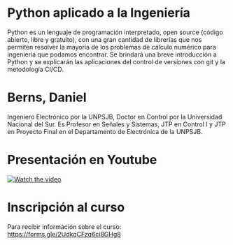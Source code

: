 # Python aplicado a la Ingeniería
Python es un lenguaje de programación interpretado, open source (código abierto, libre y gratuito), con una gran cantidad de librerías que nos permiten resolver la mayoría de los problemas de cálculo numérico para ingeniería que podamos encontrar. Se brindará una breve introducción a Python y se explicarán las aplicaciones del control de versiones con git y la metodología CI/CD. 

# Berns, Daniel
 Ingeniero Electrónico por la UNPSJB, Doctor en Control por la Universidad Nacional del Sur. Es Profesor en Señales y Sistemas, JTP en Control I y JTP en Proyecto Final en el Departamento de Electrónica de la UNPSJB. 


# Presentación en Youtube
[![Watch the video](https://img.youtube.com/vi/tZdLOrDkI-g/maxresdefault.jpg)](https://www.youtube.com/watch?v=tZdLOrDkI-g)

# Inscripción al curso

Para recibir información sobre el curso: https://forms.gle/2UdkqCFzq6ci8GHg8